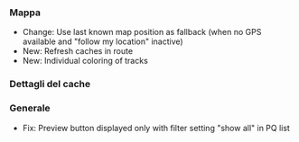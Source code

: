 ### Mappa
- Change: Use last known map position as fallback (when no GPS available and "follow my location" inactive)
- New: Refresh caches in route
- New: Individual coloring of tracks

### Dettagli del cache

### Generale
- Fix: Preview button displayed only with filter setting "show all" in PQ list
